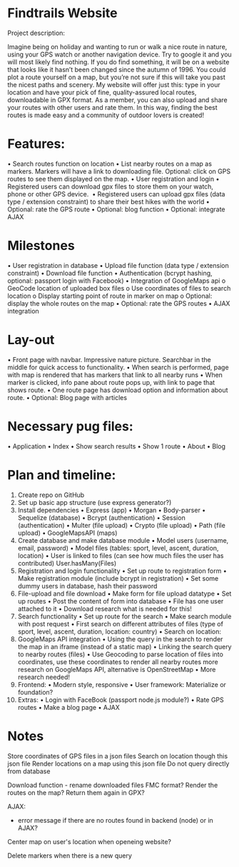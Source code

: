 # Findtrails Website
Project description:

Imagine being on holiday and wanting to run or walk a nice route in nature, using your GPS watch or another navigation device. Try to google it and you will most likely find nothing. If you do find something, it will be on a website that looks like it hasn’t been changed since the autumn of 1996. You could plot a route yourself on a map, but you’re not sure if this will take you past the nicest paths and scenery. My website will offer just this: type in your location and have your pick of fine, quality-assured local routes, downloadable in GPX format. As a member, you can also upload and share your routes with other users and rate them. In this way, finding the best routes is made easy and a community of outdoor lovers is created!
 
# Features:
•	Search routes function on location
•	List nearby routes on a map as markers. Markers will have a link to downloading file. Optional: click on GPS routes to see them displayed on the map.
•	User registration and login
•	Registered users can download gpx files to store them on your watch, phone or other GPS device. 
•	Registered users can upload gpx files (data type / extension constraint) to share their best hikes with the world
•	Optional: rate the GPS route
•	Optional: blog function
•	Optional: integrate AJAX

# Milestones
•	User registration in database
•	Upload file function (data type / extension constraint)
•	Download file function
•	Authentication (bcrypt hashing, optional: passport login with Facebook)
•	Integration of GoogleMaps api
o	GeoCode location of uploaded box files
o	Use coordinates of files to search location
o	Display starting point of route in marker on map
o	Optional: display the whole routes on the map
•	Optional: rate the GPS routes
•	AJAX integration

# Lay-out
•	Front page with navbar. Impressive nature picture. Searchbar in the middle for quick access to functionality.
•	When search is performed, page with map is rendered that has markers that link to all nearby runs
•	When marker is clicked, info pane about route pops up, with link to page that shows route.
•	One route page has download option and information about route.
•	Optional: Blog page with articles

# Necessary pug files:
•	Application
•	Index
•	Show search results
•	Show 1 route
•	About
•	Blog

# Plan and timeline:
1.	Create repo on GitHub 
2.	Set up basic app structure (use express generator?)
3.	Install dependencies
•	Express (app)
•	Morgan
•	Body-parser
•	Sequelize (database)
•	Bcrypt (authentication)
•	Session (authentication)
•	Multer (file upload)
•	Crypto (file upload)
•	Path (file upload)
•	GoogleMapsAPI (maps)
4.	Create database and make database module
•	Model users (username, email, password)
•	Model files (tables: sport, level, ascent, duration, location)
•	User is linked to files (can see how much files the user has contributed)  User.hasMany(Files)
5.	Registration and login functionality
•	Set up route to registration form
•	Make registration module (include bcrypt in registration)
•	Set some dummy users in database, hash their password
6.	File-upload and file download
•	Make form for file upload  datatype
•	Set up routes
•	Post the content of form into database
•	File has one user attached to it
•	Download  research what is needed for this!
7.	Search functionality
•	Set up route for the search
•	Make search module with post request
•	First search on different attributes of files (type of sport, level, ascent, duration, location: country)
•	Search on location:
8.	GoogleMaps API integration
•	Using the query in the search to render the map in an iframe (instead of a static map)
•	Linking the search query to nearby routes (files)
•	Use Geocoding to parse location of files into coordinates, use these coordinates to render all nearby routes  more research on GoogleMaps API, alternative is OpenStreetMap
•	More research needed!
9.	Frontend:
•	Modern style, responsive
•	User framework: Materialize or foundation?
10.	Extras:
•	Login with FaceBook (passport node.js module?)
•	Rate GPS routes
•	Make a blog page
•	AJAX

# Notes

Store coordinates of GPS files in a json files
Search on location though this json file
Render locations on a map using this json file
Do not query directly from database

Download function - rename downloaded files
FMC format? Render the routes on the map?
Return them again in GPX?

AJAX:
- error message if there are no routes found in backend (node) or in AJAX?

Center map on user's location when openeing website?

Delete markers when there is a new query
